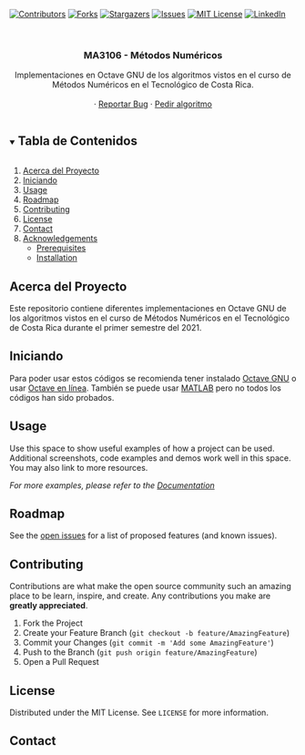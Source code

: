 [![Contributors][contributors-shield]][contributors-url]
[![Forks][forks-shield]][forks-url]
[![Stargazers][stars-shield]][stars-url]
[![Issues][issues-shield]][issues-url]
[![MIT License][license-shield]][license-url]
[![LinkedIn][linkedin-shield]][linkedin-url]



<br />
<p align="center">
  <h3 align="center">
    MA3106 - Métodos Numéricos
  </h3>

  <p align="center">
    Implementaciones en Octave GNU de los algoritmos vistos en el curso de Métodos Numéricos en el Tecnológico de Costa Rica.
    <br />
    <br />
    ·
    <a href="https://github.com/ErickOF/MA3106-Numerical-Methods/issues">Reportar Bug</a>
    ·
    <a href="https://github.com/ErickOF/MA3106-Numerical-Methods/issues">Pedir algoritmo</a>
  </p>
</p>



<!-- TABLE OF CONTENTS -->
<details open="open">
  <summary>
    <h2 style="display: inline-block">
      Tabla de Contenidos
    </h2>
  </summary>
  <ol>
    <li>
      <a href="#acerca-del-proyecto">
        Acerca del Proyecto
      </a>
    </li>
    <li>
      <a href="#iniciando">
        Iniciando
      </a>
    </li>
    <li><a href="#usage">Usage</a></li>
    <li><a href="#roadmap">Roadmap</a></li>
    <li><a href="#contributing">Contributing</a></li>
    <li><a href="#license">License</a></li>
    <li><a href="#contact">Contact</a></li>
    <li>
      <a href="#acknowledgements">
        Acknowledgements
      </a>
      <ul>
        <li><a href="#prerequisites">Prerequisites</a></li>
        <li><a href="#installation">Installation</a></li>
      </ul>
    </li>
  </ol>
</details>



<!-- ABOUT THE PROJECT -->
## Acerca del Proyecto

Este repositorio contiene diferentes implementaciones en Octave GNU de los algoritmos vistos en el curso de Métodos Numéricos en el Tecnológico de Costa Rica durante el primer semestre del 2021.


<!-- GETTING STARTED -->
## Iniciando

Para poder usar estos códigos se recomienda tener instalado [Octave GNU](https://www.gnu.org/software/octave/download) o usar [Octave en línea](http://octave-online.net/). También se puede usar [MATLAB](https://www.mathworks.com/downloads/web_downloads/?s_iid=hp_ff_t_downloads) pero no todos los códigos han sido probados.


<!-- USAGE EXAMPLES -->
## Usage

Use this space to show useful examples of how a project can be used. Additional screenshots, code examples and demos work well in this space. You may also link to more resources.

_For more examples, please refer to the [Documentation](https://example.com)_



<!-- ROADMAP -->
## Roadmap

See the [open issues](https://github.com/ErickOF/MA3106-Numerical-Methods/issues) for a list of proposed features (and known issues).



<!-- CONTRIBUTING -->
## Contributing

Contributions are what make the open source community such an amazing place to be learn, inspire, and create. Any contributions you make are **greatly appreciated**.

1. Fork the Project
2. Create your Feature Branch (`git checkout -b feature/AmazingFeature`)
3. Commit your Changes (`git commit -m 'Add some AmazingFeature'`)
4. Push to the Branch (`git push origin feature/AmazingFeature`)
5. Open a Pull Request



<!-- LICENSE -->
## License

Distributed under the MIT License. See `LICENSE` for more information.



<!-- CONTACT -->
## Contact



<!-- MARKDOWN LINKS & IMAGES -->
<!-- https://www.markdownguide.org/basic-syntax/#reference-style-links -->
[contributors-shield]: https://img.shields.io/github/contributors/ErickOF/repo.svg?style=for-the-badge
[contributors-url]: https://github.com/ErickOF/repo/graphs/contributors
[forks-shield]: https://img.shields.io/github/forks/ErickOF/repo.svg?style=for-the-badge
[forks-url]: https://github.com/ErickOF/repo/network/members
[stars-shield]: https://img.shields.io/github/stars/ErickOF/repo.svg?style=for-the-badge
[stars-url]: https://github.com/ErickOF/repo/stargazers
[issues-shield]: https://img.shields.io/github/issues/ErickOF/repo.svg?style=for-the-badge
[issues-url]: https://github.com/ErickOF/repo/issues
[license-shield]: https://img.shields.io/github/license/ErickOF/repo.svg?style=for-the-badge
[license-url]: https://github.com/ErickOF/repo/blob/master/LICENSE.txt
[linkedin-shield]: https://img.shields.io/badge/-LinkedIn-black.svg?style=for-the-badge&logo=linkedin&colorB=555
[linkedin-url]: https://linkedin.com/in/ErickOF
